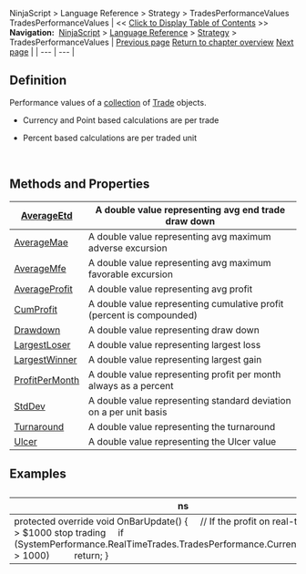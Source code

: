 ﻿
NinjaScript \> Language Reference \> Strategy \> TradesPerformanceValues
TradesPerformanceValues
| \<\< [Click to Display Table of Contents](tradesperformancevalues.md) \>\> **Navigation:**     [NinjaScript](ninjascript-1.md) \> [Language Reference](language_reference_wip-1.md) \> [Strategy](strategy-1.md) \> TradesPerformanceValues | [Previous page](winningtrades-1.md) [Return to chapter overview](strategy-1.md) [Next page](averageetd-1.md) |
| --- | --- |
## Definition
Performance values of a [collection](tradecollection-1.md) of [Trade](trade-1.md) objects.
 
- Currency and Point based calculations are per trade 

- Percent based calculations are per traded unit 

 
## Methods and Properties
| [AverageEtd](averageetd-1.md) | A double value representing avg end trade draw down |
| --- | --- |
| [AverageMae](averagemae-1.md) | A double value representing avg maximum adverse excursion |
| [AverageMfe](averagemfe-1.md) | A double value representing avg maximum favorable excursion |
| [AverageProfit](averageprofit-1.md) | A double value representing avg profit |
| [CumProfit](cumprofit-1.md) | A double value representing cumulative profit (percent is compounded) |
| [Drawdown](drawdown-1.md) | A double value representing draw down |
| [LargestLoser](largestloser-1.md) | A double value representing largest loss |
| [LargestWinner](largestwinner-1.md) | A double value representing largest gain |
| [ProfitPerMonth](profitpermonth-1.md) | A double value representing profit per month always as a percent |
| [StdDev](stddev-1.md) | A double value representing standard deviation on a per unit basis |
| [Turnaround](turnaround-1.md) | A double value representing the turnaround |
| [Ulcer](ulcer-1.md) | A double value representing the Ulcer value |

## Examples
## 
| ns |
| --- |
| protected override void OnBarUpdate() {      // If the profit on real\-time trades is \> $1000 stop trading      if (SystemPerformance.RealTimeTrades.TradesPerformance.Currency.CumProfit \> 1000\)           return; } |
